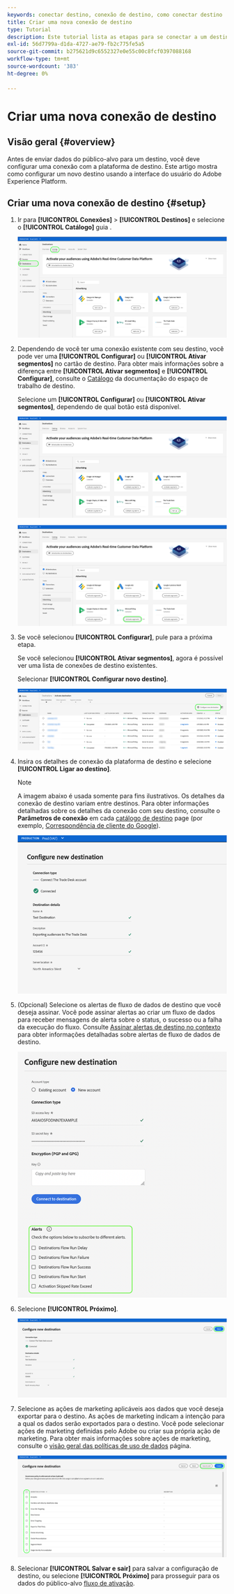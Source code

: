 ```yaml
---
keywords: conectar destino, conexão de destino, como conectar destino
title: Criar uma nova conexão de destino
type: Tutorial
description: Este tutorial lista as etapas para se conectar a um destino no Adobe Experience Platform
exl-id: 56d7799a-d1da-4727-ae79-fb2c775fe5a5
source-git-commit: b275621d9c6552327e0e55c00c8fcf0397088168
workflow-type: tm+mt
source-wordcount: '383'
ht-degree: 0%

---
```


# Criar uma nova conexão de destino

## Visão geral {#overview}

Antes de enviar dados do público-alvo para um destino, você deve configurar uma conexão com a plataforma de destino. Este artigo mostra como configurar um novo destino usando a interface do usuário do Adobe Experience Platform.

## Criar uma nova conexão de destino {#setup}

1. Ir para **[!UICONTROL Conexões]** > **[!UICONTROL Destinos]** e selecione o **[!UICONTROL Catálogo]** guia .

   ![Página do catálogo](../assets/ui/connect-destinations/catalog.png)

1. Dependendo de você ter uma conexão existente com seu destino, você pode ver uma **[!UICONTROL Configurar]** ou **[!UICONTROL Ativar segmentos]** no cartão de destino. Para obter mais informações sobre a diferença entre **[!UICONTROL Ativar segmentos]** e **[!UICONTROL Configurar]**, consulte o [Catálogo](../ui/destinations-workspace.md#catalog) da documentação do espaço de trabalho de destino.

   Selecione um **[!UICONTROL Configurar]** ou **[!UICONTROL Ativar segmentos]**, dependendo de qual botão está disponível.

   ![Página do catálogo](../assets/ui/connect-destinations/set-up.png)

   ![Ativar segmentos](../assets/ui/connect-destinations/activate-segments.png)

1. Se você selecionou **[!UICONTROL Configurar]**, pule para a próxima etapa.

   Se você selecionou **[!UICONTROL Ativar segmentos]**, agora é possível ver uma lista de conexões de destino existentes.

   Selecionar **[!UICONTROL Configurar novo destino]**.

   ![Configurar novo destino](../assets/ui/connect-destinations/configure-new-destination.png)

1. Insira os detalhes de conexão da plataforma de destino e selecione **[!UICONTROL Ligar ao destino]**.

   >[!NOTE]
   >
   >A imagem abaixo é usada somente para fins ilustrativos. Os detalhes da conexão de destino variam entre destinos. Para obter informações detalhadas sobre os detalhes da conexão com seu destino, consulte o **Parâmetros de conexão** em cada [catálogo de destino](../catalog/overview.md) page (por exemplo, [Correspondência de cliente do Google](..//catalog/advertising/google-customer-match.md#parameters)).

   ![Ligar ao destino](../assets/ui/connect-destinations/connect-destination.png)

1. (Opcional) Selecione os alertas de fluxo de dados de destino que você deseja assinar. Você pode assinar alertas ao criar um fluxo de dados para receber mensagens de alerta sobre o status, o sucesso ou a falha da execução do fluxo. Consulte [Assinar alertas de destino no contexto](alerts.md) para obter informações detalhadas sobre alertas de fluxo de dados de destino.

   ![Imagem da interface do usuário que mostra as opções de assinatura de alertas de destino no contexto](../assets/ui/connect-destinations/subscribe-to-alerts.png)

1. Selecione **[!UICONTROL Próximo]**.

   ![Ligar ao destino](../assets/ui/connect-destinations/next.png)

1. Selecione as ações de marketing aplicáveis aos dados que você deseja exportar para o destino. As ações de marketing indicam a intenção para a qual os dados serão exportados para o destino. Você pode selecionar ações de marketing definidas pelo Adobe ou criar sua própria ação de marketing. Para obter mais informações sobre ações de marketing, consulte o [visão geral das políticas de uso de dados](../../data-governance/policies/overview.md) página.

   ![Selecionar ações de marketing](../assets/ui/connect-destinations/governance.png)

1. Selecionar **[!UICONTROL Salvar e sair]** para salvar a configuração de destino, ou selecione **[!UICONTROL Próximo]** para prosseguir para os dados do público-alvo [fluxo de ativação](activation-overview.md).